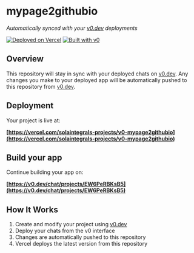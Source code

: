 # mypage2githubio

*Automatically synced with your [v0.dev](https://v0.dev) deployments*

[![Deployed on Vercel](https://img.shields.io/badge/Deployed%20on-Vercel-black?style=for-the-badge&logo=vercel)](https://vercel.com/solaintegrals-projects/v0-mypage2githubio)
[![Built with v0](https://img.shields.io/badge/Built%20with-v0.dev-black?style=for-the-badge)](https://v0.dev/chat/projects/EW6PeRBKsB5)

## Overview

This repository will stay in sync with your deployed chats on [v0.dev](https://v0.dev).
Any changes you make to your deployed app will be automatically pushed to this repository from [v0.dev](https://v0.dev).

## Deployment

Your project is live at:

**[https://vercel.com/solaintegrals-projects/v0-mypage2githubio](https://vercel.com/solaintegrals-projects/v0-mypage2githubio)**

## Build your app

Continue building your app on:

**[https://v0.dev/chat/projects/EW6PeRBKsB5](https://v0.dev/chat/projects/EW6PeRBKsB5)**

## How It Works

1. Create and modify your project using [v0.dev](https://v0.dev)
2. Deploy your chats from the v0 interface
3. Changes are automatically pushed to this repository
4. Vercel deploys the latest version from this repository